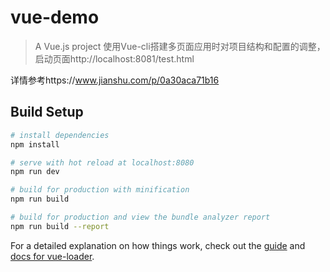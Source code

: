 # vue-demo

> A Vue.js project
使用Vue-cli搭建多页面应用时对项目结构和配置的调整，启动页面http://localhost:8081/test.html

详情参考https://www.jianshu.com/p/0a30aca71b16


## Build Setup

``` bash
# install dependencies
npm install

# serve with hot reload at localhost:8080
npm run dev

# build for production with minification
npm run build

# build for production and view the bundle analyzer report
npm run build --report
```

For a detailed explanation on how things work, check out the [guide](http://vuejs-templates.github.io/webpack/) and [docs for vue-loader](http://vuejs.github.io/vue-loader).

